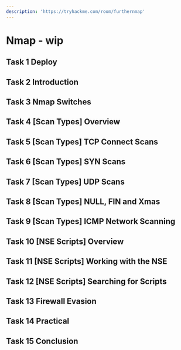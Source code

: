 ```yaml
---
description: 'https://tryhackme.com/room/furthernmap'
---
```


# Nmap - wip

## Task 1 Deploy

## Task 2 Introduction

## Task 3 Nmap Switches

## Task 4 \[Scan Types\] Overview

## Task 5 \[Scan Types\] TCP Connect Scans

## Task 6 \[Scan Types\] SYN Scans

## Task 7 \[Scan Types\] UDP Scans

## Task 8 \[Scan Types\] NULL, FIN and Xmas

## Task 9 \[Scan Types\] ICMP Network Scanning

## Task 10 \[NSE Scripts\] Overview

## Task 11 \[NSE Scripts\] Working with the NSE

## Task 12 \[NSE Scripts\] Searching for Scripts

## Task 13 Firewall Evasion

## Task 14 Practical

## Task 15 Conclusion

